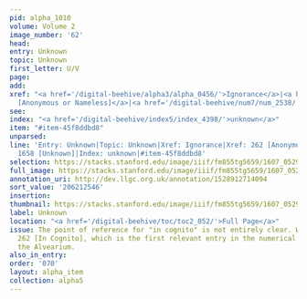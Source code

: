 ```yaml
---
pid: alpha_1010
volume: Volume 2
image_number: '62'
head:
entry: Unknown
topic: Unknown
first_letter: U/V
page:
add:
xref: "<a href='/digital-beehive/alpha3/alpha_0456/'>Ignorance</a>|<a href='/digital-beehive/num2/num_0291/'>262
  [Anonymous or Nameless]</a>|<a href='/digital-beehive/num7/num_2538/'>1658 [Unknown]</a>"
see:
index: "<a href='/digital-beehive/index5/index_4398/'>unknown</a>"
item: "#item-45f8ddbd8"
unparsed:
line: 'Entry: Unknown|Topic: Unknown|Xref: Ignorance|Xref: 262 [Anonymous or Nameless]|Xref:
  1658 [Unknown]|Index: unknown|#item-45f8ddbd8'
selection: https://stacks.stanford.edu/image/iiif/fm855tg5659/1607_0529/817,2546,2930,490/full/0/default.jpg
full_image: https://stacks.stanford.edu/image/iiif/fm855tg5659/1607_0529/full/full/0/default.jpg
annotation_uri: http://dev.llgc.org.uk/annotation/1528912714094
sort_value: '206212546'
insertion:
thumbnail: https://stacks.stanford.edu/image/iiif/fm855tg5659/1607_0529/817,2546,600,180/250,/0/default.jpg
label: Unknown
location: "<a href='/digital-beehive/toc/toc2_052/'>Full Page</a>"
issue: The point of reference for "in cognito" is not entirely clear. We linked to
  262 [In Cognito], which is the first relevant entry in the numerical section of
  the Alvearium.
also_in_entry:
order: '070'
layout: alpha_item
collection: alpha5
---
```

